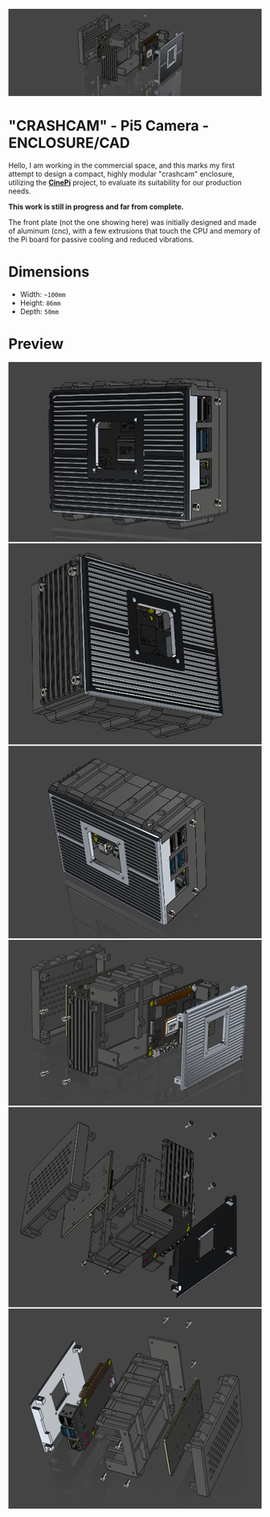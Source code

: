 ![cam0](https://github.com/GM82skg/crashcam_CAD/blob/main/images/000.png)
# "CRASHCAM" - Pi5 Camera - ENCLOSURE/CAD

Hello, I am working in the commercial space, and this marks my first attempt to design a compact, highly modular "crashcam" enclosure, utilizing the [**CinePi**](https://github.com/cinepi) project, to evaluate its suitability for our production needs.

**This work is still in progress and far from complete.**

The front plate (not the one showing here) was initially designed and made of aluminum (cnc), with a few extrusions that touch the CPU and memory of the Pi board for passive cooling and reduced vibrations.

# Dimensions
- Width: `~100mm`
- Height: `86mm`
- Depth: `50mm`

# Preview

![cam1](https://github.com/GM82skg/crashcam_CAD/blob/main/images/001.png)
![cam2](https://github.com/GM82skg/crashcam_CAD/blob/main/images/002.png)
![cam3](https://github.com/GM82skg/crashcam_CAD/blob/main/images/003.png)
![cam4](https://github.com/GM82skg/crashcam_CAD/blob/main/images/004.png)
![cam5](https://github.com/GM82skg/crashcam_CAD/blob/main/images/005.png)
![cam6](https://github.com/GM82skg/crashcam_CAD/blob/main/images/006.png)
